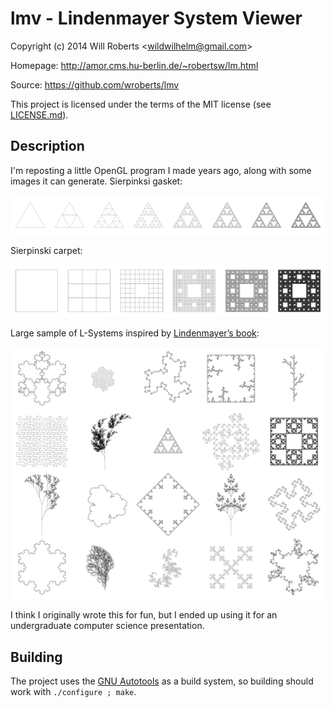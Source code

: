 lmv - Lindenmayer System Viewer
===============================

Copyright (c) 2014 Will Roberts \<wildwilhelm@gmail.com\>

Homepage: http://amor.cms.hu-berlin.de/~robertsw/lm.html

Source: https://github.com/wroberts/lmv

This project is licensed under the terms of the MIT license (see
[LICENSE.md](https://github.com/wroberts/lmv/blob/master/LICENSE.md)).

## Description

I'm reposting a little OpenGL program I made years ago, along with some images it can generate. Sierpinksi gasket: 

[![Sierpinski Gasket (click to embiggen)](https://raw.githubusercontent.com/wroberts/lmv/master/img/sierpinski_sm.png)](https://raw.githubusercontent.com/wroberts/lmv/master/img/sierpinski.png)

Sierpinski carpet:

[![Sierpinski Carpet (click to embiggen)](https://raw.githubusercontent.com/wroberts/lmv/master/img/sponge_sm.png)](https://raw.githubusercontent.com/wroberts/lmv/master/img/sponge.png)

Large sample of L-Systems inspired by [Lindenmayer’s book](http://algorithmicbotany.org/papers/#abop):

[![L-System Mosaic (click to embiggen)](https://raw.githubusercontent.com/wroberts/lmv/master/img/large_sm.png)](https://raw.githubusercontent.com/wroberts/lmv/master/img/large.png)

I think I originally wrote this for fun, but I ended up using it for an undergraduate computer science presentation.

## Building

The project uses the [GNU Autotools](https://www.gnu.org/software/automake/) as a build system, so building should work with `./configure ; make`. 
